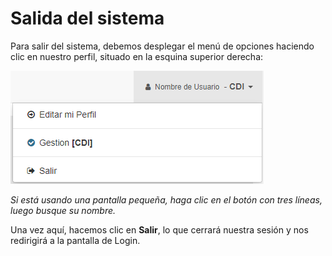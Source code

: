 # Salida del sistema

Para salir del sistema, debemos desplegar el menú de opciones haciendo clic en nuestro perfil, situado en la esquina superior derecha:

![Menú de Opciones](./img/menuopciones.png)

*Si está usando una pantalla pequeña, haga clic en el botón con tres líneas, luego busque su nombre.*

Una vez aquí, hacemos clic en **Salir**, lo que cerrará nuestra sesión y nos redirigirá a la pantalla de Login.